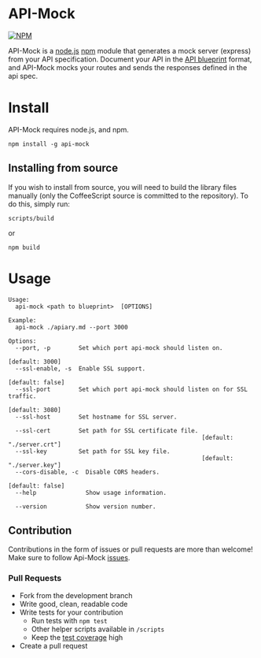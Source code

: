 # API-Mock 

[![NPM](https://nodei.co/npm/api-mock.png?downloads=true)](https://nodei.co/npm/api-mock/)

API-Mock is a [node.js](http://nodejs.org/) [npm](https://npmjs.org/) module that generates a mock server (express) from your API specification. Document your API in the [API blueprint](http://apiblueprint.org/) format, and API-Mock mocks your routes and sends the responses defined in the api spec.

# Install

API-Mock requires node.js, and npm.

    npm install -g api-mock

## Installing from source

If you wish to install from source, you will need to build the library files manually (only the CoffeeScript source is committed to the repository). To do this, simply run:

    scripts/build

or 
    
    npm build

# Usage

    Usage:
      api-mock <path to blueprint>  [OPTIONS]
    
    Example:
      api-mock ./apiary.md --port 3000
    
    Options:
      --port, -p        Set which port api-mock should listen on.
                                                                     [default: 3000]
      --ssl-enable, -s  Enable SSL support.
                                                                    [default: false]
      --ssl-port        Set which port api-mock should listen on for SSL traffic.
                                                                     [default: 3080]
      --ssl-host        Set hostname for SSL server.

      --ssl-cert        Set path for SSL certificate file.
                                                           [default: "./server.crt"]
      --ssl-key         Set path for SSL key file.
                                                           [default: "./server.key"]
      --cors-disable, -c  Disable CORS headers.
                                                                    [default: false]
      --help              Show usage information.

      --version           Show version number.


## Contribution
Contributions in the form of issues or pull requests are more than welcome! Make sure to follow Api-Mock [issues].

### Pull Requests

- Fork from the development branch
- Write good, clean, readable code
- Write tests for your contribution
    + Run tests with `npm test`
    + Other helper scripts available in `/scripts`
    + Keep the [test coverage] high
- Create a pull request

[test coverage]: https://coveralls.io/r/localmed/api-mock?branch=master
[issues]: https://github.com/localmed/api-mock/issues?state=open
